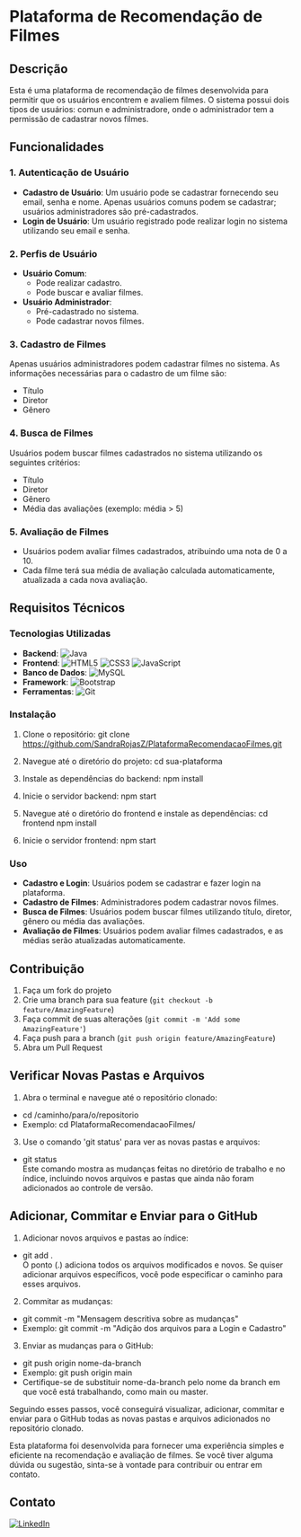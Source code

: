 # Plataforma de Recomendação de Filmes

## Descrição

Esta é uma plataforma de recomendação de filmes desenvolvida para permitir que os usuários encontrem e avaliem filmes. O sistema possui dois tipos de usuários: comun e administradore, onde o administrador tem a permissão de cadastrar novos filmes.

## Funcionalidades

### 1. Autenticação de Usuário

- **Cadastro de Usuário**: Um usuário pode se cadastrar fornecendo seu email, senha e nome. Apenas usuários comuns podem se cadastrar; usuários administradores são pré-cadastrados.
- **Login de Usuário**: Um usuário registrado pode realizar login no sistema utilizando seu email e senha.

### 2. Perfis de Usuário

- **Usuário Comum**:
  - Pode realizar cadastro.
  - Pode buscar e avaliar filmes.
- **Usuário Administrador**:
  - Pré-cadastrado no sistema.
  - Pode cadastrar novos filmes.

### 3. Cadastro de Filmes

Apenas usuários administradores podem cadastrar filmes no sistema. As informações necessárias para o cadastro de um filme são:
- Título
- Diretor
- Gênero

### 4. Busca de Filmes

Usuários podem buscar filmes cadastrados no sistema utilizando os seguintes critérios:
- Título
- Diretor
- Gênero
- Média das avaliações (exemplo: média > 5)

### 5. Avaliação de Filmes

- Usuários podem avaliar filmes cadastrados, atribuindo uma nota de 0 a 10.
- Cada filme terá sua média de avaliação calculada automaticamente, atualizada a cada nova avaliação.

## Requisitos Técnicos

### Tecnologias Utilizadas

- **Backend**:
  ![Java](https://img.shields.io/badge/java-%23ED8B00.svg?style=for-the-badge&logo=openjdk&logoColor=white)
- **Frontend**:
  ![HTML5](https://img.shields.io/badge/HTML5-E34F26?style=for-the-badge&logo=html5&logoColor=white)
  ![CSS3](https://img.shields.io/badge/CSS3-1572B6?style=for-the-badge&logo=css3&logoColor=white)
  ![JavaScript](https://img.shields.io/badge/JavaScript-F7DF1E?style=for-the-badge&logo=javascript&logoColor=black)
- **Banco de Dados**:
  ![MySQL](https://img.shields.io/badge/MySQL-00000F?style=for-the-badge&logo=mysql&logoColor=white)
- **Framework**:
  ![Bootstrap](https://img.shields.io/badge/-boostrap-0D1117?style=for-the-badge&logo=bootstrap&labelColor=0D1117)
- **Ferramentas**:
  ![Git](https://img.shields.io/badge/GIT-E44C30?style=for-the-badge&logo=git&logoColor=white)
  
### Instalação

1. Clone o repositório:
  git clone https://github.com/SandraRojasZ/PlataformaRecomendacaoFilmes.git

2. Navegue até o diretório do projeto: cd sua-plataforma

3. Instale as dependências do backend: npm install
   
4. Inicie o servidor backend: npm start

5. Navegue até o diretório do frontend e instale as dependências:
  cd frontend
  npm install
6. Inicie o servidor frontend: npm start


### Uso

- **Cadastro e Login**: Usuários podem se cadastrar e fazer login na plataforma.
- **Cadastro de Filmes**: Administradores podem cadastrar novos filmes.
- **Busca de Filmes**: Usuários podem buscar filmes utilizando título, diretor, gênero ou média das avaliações.
- **Avaliação de Filmes**: Usuários podem avaliar filmes cadastrados, e as médias serão atualizadas automaticamente.

## Contribuição

1. Faça um fork do projeto
2. Crie uma branch para sua feature (`git checkout -b feature/AmazingFeature`)
3. Faça commit de suas alterações (`git commit -m 'Add some AmazingFeature'`)
4. Faça push para a branch (`git push origin feature/AmazingFeature`)
5. Abra um Pull Request

## Verificar Novas Pastas e Arquivos
1. Abra o terminal e navegue até o repositório clonado:
  - cd /caminho/para/o/repositorio
  - Exemplo: cd PlataformaRecomendacaoFilmes/
3. Use o comando 'git status' para ver as novas pastas e arquivos:
  - git status   
  Este comando mostra as mudanças feitas no diretório de trabalho e no índice, incluindo novos arquivos e pastas que ainda não foram adicionados ao controle de versão.

## Adicionar, Commitar e Enviar para o GitHub
1. Adicionar novos arquivos e pastas ao índice:
  - git add .   
O ponto (.) adiciona todos os arquivos modificados e novos. Se quiser adicionar arquivos específicos, você pode especificar o caminho para esses arquivos.

2. Commitar as mudanças:
 - git commit -m "Mensagem descritiva sobre as mudanças"
 - Exemplo: git commit -m "Adição dos arquivos para a Login e Cadastro"

3. Enviar as mudanças para o GitHub:
 - git push origin nome-da-branch
 - Exemplo: git push origin main
 - Certifique-se de substituir nome-da-branch pelo nome da branch em que você está trabalhando, como main ou master.

 Seguindo esses passos, você conseguirá visualizar, adicionar, commitar e enviar para o GitHub todas as novas pastas e arquivos adicionados no repositório clonado.

Esta plataforma foi desenvolvida para fornecer uma experiência simples e eficiente na recomendação e avaliação de filmes. Se você tiver alguma dúvida ou sugestão, sinta-se à vontade para contribuir ou entrar em contato.

## Contato
[![LinkedIn](https://img.shields.io/badge/LinkedIn-0077B5?style=for-the-badge&logo=linkedin&logoColor=white)](https://www.linkedin.com/in/sandra-zegarrundo/)
